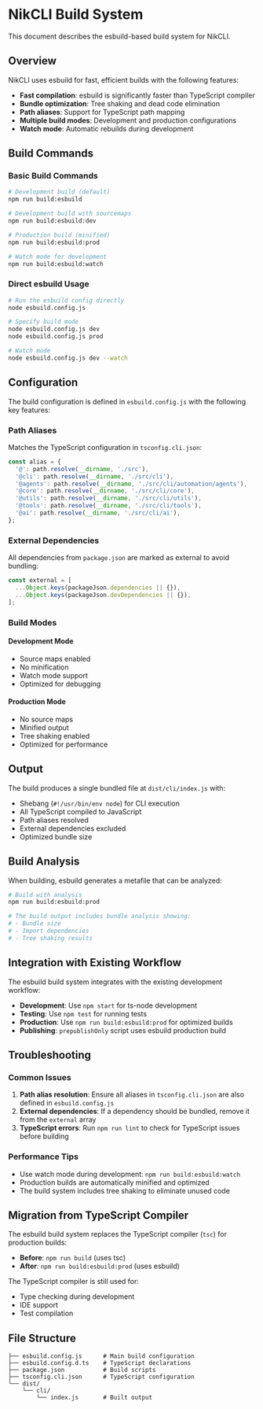 # NikCLI Build System

This document describes the esbuild-based build system for NikCLI.

## Overview

NikCLI uses esbuild for fast, efficient builds with the following features:

- **Fast compilation**: esbuild is significantly faster than TypeScript compiler
- **Bundle optimization**: Tree shaking and dead code elimination
- **Path aliases**: Support for TypeScript path mapping
- **Multiple build modes**: Development and production configurations
- **Watch mode**: Automatic rebuilds during development

## Build Commands

### Basic Build Commands

```bash
# Development build (default)
npm run build:esbuild

# Development build with sourcemaps
npm run build:esbuild:dev

# Production build (minified)
npm run build:esbuild:prod

# Watch mode for development
npm run build:esbuild:watch
```

### Direct esbuild Usage

```bash
# Run the esbuild config directly
node esbuild.config.js

# Specify build mode
node esbuild.config.js dev
node esbuild.config.js prod

# Watch mode
node esbuild.config.js dev --watch
```

## Configuration

The build configuration is defined in `esbuild.config.js` with the following key features:

### Path Aliases

Matches the TypeScript configuration in `tsconfig.cli.json`:

```javascript
const alias = {
  '@': path.resolve(__dirname, './src'),
  '@cli': path.resolve(__dirname, './src/cli'),
  '@agents': path.resolve(__dirname, './src/cli/automation/agents'),
  '@core': path.resolve(__dirname, './src/cli/core'),
  '@utils': path.resolve(__dirname, './src/cli/utils'),
  '@tools': path.resolve(__dirname, './src/cli/tools'),
  '@ai': path.resolve(__dirname, './src/cli/ai'),
};
```

### External Dependencies

All dependencies from `package.json` are marked as external to avoid bundling:

```javascript
const external = [
  ...Object.keys(packageJson.dependencies || {}),
  ...Object.keys(packageJson.devDependencies || {}),
];
```

### Build Modes

#### Development Mode
- Source maps enabled
- No minification
- Watch mode support
- Optimized for debugging

#### Production Mode
- No source maps
- Minified output
- Tree shaking enabled
- Optimized for performance

## Output

The build produces a single bundled file at `dist/cli/index.js` with:

- Shebang (`#!/usr/bin/env node`) for CLI execution
- All TypeScript compiled to JavaScript
- Path aliases resolved
- External dependencies excluded
- Optimized bundle size

## Build Analysis

When building, esbuild generates a metafile that can be analyzed:

```bash
# Build with analysis
npm run build:esbuild:prod

# The build output includes bundle analysis showing:
# - Bundle size
# - Import dependencies
# - Tree shaking results
```

## Integration with Existing Workflow

The esbuild build system integrates with the existing development workflow:

- **Development**: Use `npm start` for ts-node development
- **Testing**: Use `npm test` for running tests
- **Production**: Use `npm run build:esbuild:prod` for optimized builds
- **Publishing**: `prepublishOnly` script uses esbuild production build

## Troubleshooting

### Common Issues

1. **Path alias resolution**: Ensure all aliases in `tsconfig.cli.json` are also defined in `esbuild.config.js`
2. **External dependencies**: If a dependency should be bundled, remove it from the `external` array
3. **TypeScript errors**: Run `npm run lint` to check for TypeScript issues before building

### Performance Tips

- Use watch mode during development: `npm run build:esbuild:watch`
- Production builds are automatically minified and optimized
- The build system includes tree shaking to eliminate unused code

## Migration from TypeScript Compiler

The esbuild build system replaces the TypeScript compiler (`tsc`) for production builds:

- **Before**: `npm run build` (uses tsc)
- **After**: `npm run build:esbuild:prod` (uses esbuild)

The TypeScript compiler is still used for:
- Type checking during development
- IDE support
- Test compilation

## File Structure

```
├── esbuild.config.js      # Main build configuration
├── esbuild.config.d.ts    # TypeScript declarations
├── package.json           # Build scripts
├── tsconfig.cli.json      # TypeScript configuration
└── dist/
    └── cli/
        └── index.js       # Built output
```
